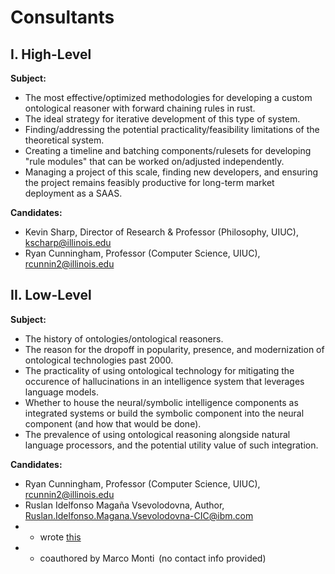 # Consultants

## I. High-Level

**Subject:**

- The most effective/optimized methodologies for developing a custom ontological reasoner with forward chaining rules in rust.
- The ideal strategy for iterative development of this type of system.
- Finding/addressing the potential practicality/feasibility limitations of the theoretical system.
- Creating a timeline and batching components/rulesets for developing "rule modules" that can be worked on/adjusted independently.
- Managing a project of this scale, finding new developers, and ensuring the project remains feasibly productive for long-term market deployment as a SAAS.

**Candidates:**

- Kevin Sharp, Director of Research & Professor (Philosophy, UIUC), kscharp@illinois.edu
- Ryan Cunningham, Professor (Computer Science, UIUC), rcunnin2@illinois.edu

## II. Low-Level

**Subject:**

- The history of ontologies/ontological reasoners.
- The reason for the dropoff in popularity, presence, and modernization of ontological technologies past 2000.
- The practicality of using ontological technology for mitigating the occurence of hallucinations in an intelligence system that leverages language models.
- Whether to house the neural/symbolic intelligence components as integrated systems or build the symbolic component into the neural component (and how that would be done).
- The prevalence of using ontological reasoning alongside natural language processors, and the potential utility value of such integration.

**Candidates:**

- Ryan Cunningham, Professor (Computer Science, UIUC), rcunnin2@illinois.edu
- Ruslan Idelfonso Magaña Vsevolodovna, Author, Ruslan.Idelfonso.Magana.Vsevolodovna-CIC@ibm.com
-   - wrote [this](https://arxiv.org/html/2504.07640v1)
-   - coauthored by Marco Monti  (no contact info provided)
